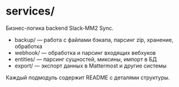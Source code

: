 # services/

Бизнес-логика backend Slack-MM2 Sync.

- backup/ — работа с файлами бэкапа, парсинг zip, хранение, обработка
- webhook/ — обработка и парсинг входящих вебхуков
- entities/ — парсинг сущностей, миксины, импорт в БД
- export/ — экспорт данных в Mattermost и другие системы

Каждый подмодуль содержит README с деталями структуры. 